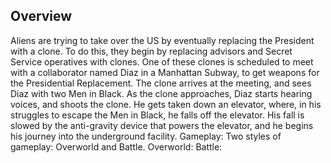 ## Overview

Aliens are trying to take over the US by eventually replacing the President with a clone. To do this, they begin by replacing advisors and Secret Service operatives with clones. One of these clones is scheduled to meet with a collaborator named Diaz in a Manhattan Subway, to get weapons for the Presidential Replacement. The clone arrives at the meeting, and sees Diaz with two Men in Black. As the clone approaches, Diaz starts hearing voices, and shoots the clone. He gets taken down an elevator, where, in his struggles to escape the Men in Black, he falls off the elevator. His fall is slowed by the anti-gravity device that powers the elevator, and he begins his journey into the underground facility. Gameplay: Two styles of gameplay: Overworld and Battle. Overworld: Battle:
